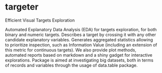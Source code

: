 # targeter
Efficient Visual Targets Exploration 

Automated Explanatory Data Analysis (EDA) for targets exploration, 
 for both binary and numeric targets. Describes a target by crossing it with 
 any other candidate explanatory variables. Generates aggregated statistics
 allowing to prioritize inspection, such as Information Value (including an
 extension of this metric for continuous targets). We also provide plot methods,
 automated reports based on markdown and a shiny gadget for interactive
 explorations. Package is aimed at investigating big datasets, both in terms of
 records and variables through the usage of data.table package.
